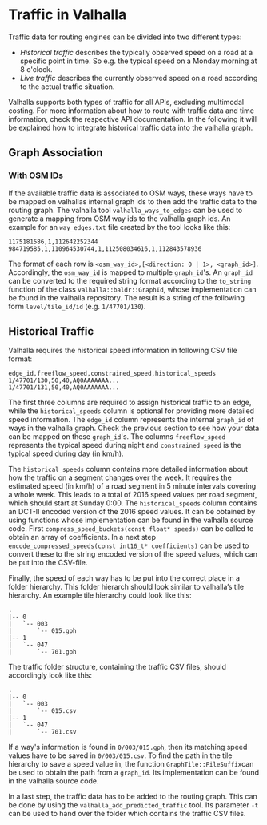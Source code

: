 # Traffic in Valhalla

Traffic data for routing engines can be divided into two different types:

- *Historical traffic* describes the typically observed speed on a road at a specific point in time. So e.g. the typical speed on a Monday morning at 8 o'clock.
- *Live traffic* describes the currently observed speed on a road according to the actual traffic situation.

Valhalla supports both types of traffic for all APIs, excluding multimodal costing. For more information about how to route with traffic data and time information, check the respective API documentation. In the following it will be explained how to integrate historical traffic data into the valhalla graph.

## Graph Association

### With OSM IDs

If the available traffic data is associated to OSM ways, these ways have to be mapped on valhallas internal graph ids to then add the traffic data to the routing graph. The valhalla tool `valhalla_ways_to_edges` can be used to generate a mapping from OSM way ids to the valhalla graph ids. An example for an `way_edges.txt` file created by the tool looks like this:
```
1175181586,1,112642252344
984719585,1,110964530744,1,112508034616,1,112843578936
```
The format of each row is `<osm_way_id>,[<direction: 0 | 1>, <graph_id>]`. Accordingly, the `osm_way_id` is mapped to multiple `graph_id`'s. An `graph_id` can be converted to the required string format according to the `to_string` function of the class `valhalla::baldr::GraphId`, whose implementation can be found in the valhalla repository. The result is a string of the following form `level/tile_id/id` (e.g. `1/47701/130`).

## Historical Traffic

Valhalla requires the historical speed information in following CSV file format:

```
edge_id,freeflow_speed,constrained_speed,historical_speeds
1/47701/130,50,40,AQ0AAAAAAA...
1/47701/131,50,40,AQ0AAAAAAA...
```

The first three columns are required to assign historical traffic to an edge, while the `historical_speeds` column is optional for providing more detailed speed information. The `edge_id` column represents the internal `graph_id` of ways in the valhalla graph. Check the previous section to see how your data can be mapped on these `graph_id`'s. The columns `freeflow_speed` represents the typical speed during night and `constrained_speed` is the typical speed during day (in km/h). 

The `historical_speeds` column contains more detailed information about how the traffic on a segment changes over the week. It requires the estimated speed (in km/h) of a road segment in 5 minute intervals covering a whole week. This leads to a total of 2016 speed values per road segment, which should start at Sunday 0:00. The `historical_speeds` column contains an DCT-II encoded version of the 2016 speed values. It can be obtained by using functions whose implementation can be found in the valhalla source code. First `compress_speed_buckets(const float* speeds)` can be called to obtain an array of coefficients. In a next step `encode_compressed_speeds(const int16_t* coefficients)` can be used to convert these to the string encoded version of the speed values, which can be put into the CSV-file.

Finally, the speed of each way has to be put into the correct place in a folder hierarchy. This folder hierarch should look similar to valhalla’s tile hierarchy. An example tile hierarchy could look like this:
```
.
|-- 0
|   `-- 003
|       `-- 015.gph
|-- 1
|   `-- 047
|       `-- 701.gph
```

The traffic folder structure, containing the traffic CSV files, should accordingly look like this:
```
.
|-- 0
|   `-- 003
|       `-- 015.csv
|-- 1
|   `-- 047
|       `-- 701.csv
```

If a way's information is found in `0/003/015.gph`, then its matching speed values have to be saved in `0/003/015.csv`. To find the path in the tile hierarchy to save a speed value in, the function `GraphTile::FileSuffix`can be used to obtain the path from a `graph_id`. Its implementation can be found in the valhalla source code.

In a last step, the traffic data has to be added to the routing graph. This can be done by using the `valhalla_add_predicted_traffic` tool. Its parameter `-t` can be used to hand over the folder which contains the traffic CSV files.